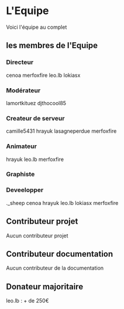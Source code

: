 # L'Equipe

Voici l'équipe au complet

## les membres de l'Equipe

### Directeur

cenoa
merfoxfire
leo.lb
lokiasx

### Modérateur

lamortkituez
djthocool85

### Createur de serveur

camille5431
hrayuk
lasagneperdue
merfoxfire

### Animateur

hrayuk
leo.lb
merfoxfire

### Graphiste


### Deveelopper

._sheep
cenoa
hrayuk
leo.lb
lokiasx
merfoxfire

## Contributeur projet

Aucun contributeur projet

## Contributeur documentation

Aucun contributeur de la documentation

## Donateur majoritaire

leo.lb : + de 250€